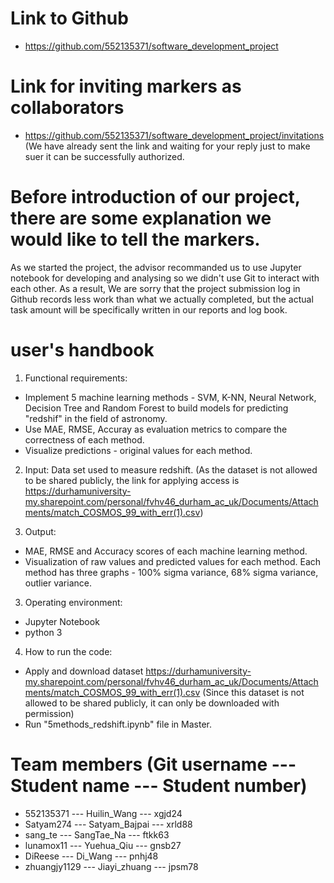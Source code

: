 # Link to Github
- https://github.com/552135371/software_development_project

# Link for inviting markers as collaborators
- https://github.com/552135371/software_development_project/invitations (We have already sent the link and waiting for your reply just to make suer it can be successfully authorized.

# Before introduction of our project, there are some explanation we would like to tell the markers. 
As we started the project, the advisor recommanded us to use Jupyter notebook for developing and analysing so we didn't use Git to interact with each other. 
As a result, We are sorry that the project submission log in Github records less work than what we actually completed, but the actual task amount will be specifically written in our reports and log book.


# user's handbook
1. Functional requirements: 
- Implement 5 machine learning methods - SVM, K-NN, Neural Network, Decision Tree and Random Forest to build models for predicting "redshif" in the field of astronomy. 
- Use MAE, RMSE, Accuray as evaluation metrics to compare the correctness of each method.
- Visualize predictions - original values for each method.
2. Input: Data set used to measure redshift. (As the dataset is not allowed to be shared publicly, the link for applying access is https://durhamuniversity-my.sharepoint.com/personal/fvhv46_durham_ac_uk/Documents/Attachments/match_COSMOS_99_with_err(1).csv)

2. Output:
- MAE, RMSE and Accuracy scores of each machine learning method.
- Visualization of raw values and predicted values for each method. Each method has three graphs - 100% sigma variance, 68% sigma variance, outlier variance.

3. Operating environment:
- Jupyter Notebook
- python 3

4. How to run the code:
- Apply and download dataset  https://durhamuniversity-my.sharepoint.com/personal/fvhv46_durham_ac_uk/Documents/Attachments/match_COSMOS_99_with_err(1).csv (Since this dataset is not allowed to be shared publicly, it can only be downloaded with permission) 
- Run "5methods_redshift.ipynb" file in Master.

# Team members (Git username --- Student name --- Student number)
- 552135371 --- Huilin_Wang --- xgjd24 
- Satyam274 --- Satyam_Bajpai --- xrld88 
- sang_te   --- SangTae_Na  --- ftkk63
- lunamox11 --- Yuehua_Qiu --- gnsb27
- DiReese --- Di_Wang --- pnhj48
- zhuangjy1129 --- Jiayi_zhuang --- jpsm78
